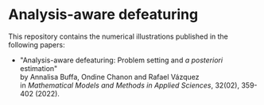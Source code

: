 # Analysis-aware defeaturing

This repository contains the numerical illustrations published in the following papers:
  - "Analysis-aware defeaturing: Problem setting and _a posteriori_ estimation"\
    by Annalisa Buffa, Ondine Chanon and Rafael Vázquez\
    in _Mathematical Models and Methods in Applied Sciences_, 32(02), 359-402 (2022).
